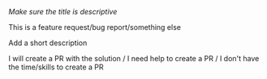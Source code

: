 *Make sure the title is descriptive*

This is a feature request/bug report/something else

Add a short description

I will create a PR with the solution / I need help to create a PR / I don't have the time/skills to create a PR
